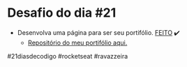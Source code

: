 # Desafio do dia #21


+ Desenvolva uma página para ser seu portifólio. <a href="https://henriqueravazzi.github.io/henrique-ravazzi">FEITO</a> ✔️
  + <a href="https://github.com/HenriqueRavazzi/henrique-ravazzi">Repositório do meu portifólio aqui.</a>

#21diasdecodigo #rocketseat #ravazzeira
